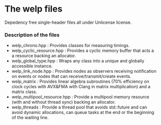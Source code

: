 # The welp files
Depedency free single-header files all under Unlicense license.

### Description of the files
- welp_chrono.hpp : Provides classes for measuring timings.
- welp_cyclic_resource.hpp : Provides a cyclic memory buffer that acts a a resource backing an allocator.
- welp_global_type.hpp : Wraps any class into a unique and globally accessible instance.
- welp_link_node.hpp : Provides nodes as observers receiving notification on events or nodes that can receive/transmit/create events.
- welp_matrix : Provides linear algebra subroutines (70% efficiency on clock cycles with AVX&FMA with Clang in matrix multiplication) and a matrix class.
- welp_multipool_resource.hpp : Provide a multipool memory resource (with and without thread sync) backing an allocator.
- welp_threads : Provide a thread pool that avoids std::future and can avoid dynamic allocations, can queue tasks at the end or the beginning of the waiting line.
